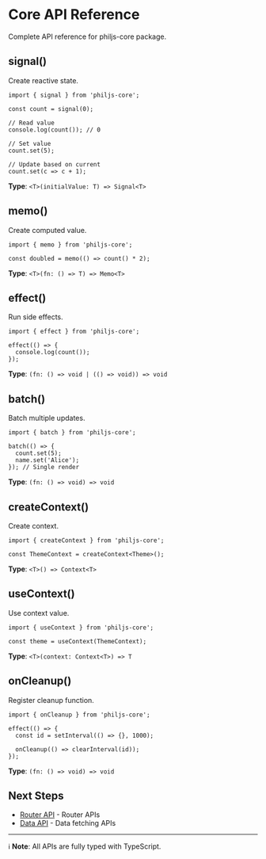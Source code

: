 # Core API Reference

Complete API reference for philjs-core package.

## signal()

Create reactive state.

```tsx
import { signal } from 'philjs-core';

const count = signal(0);

// Read value
console.log(count()); // 0

// Set value
count.set(5);

// Update based on current
count.set(c => c + 1);
```

**Type**: `<T>(initialValue: T) => Signal<T>`

## memo()

Create computed value.

```tsx
import { memo } from 'philjs-core';

const doubled = memo(() => count() * 2);
```

**Type**: `<T>(fn: () => T) => Memo<T>`

## effect()

Run side effects.

```tsx
import { effect } from 'philjs-core';

effect(() => {
  console.log(count());
});
```

**Type**: `(fn: () => void | (() => void)) => void`

## batch()

Batch multiple updates.

```tsx
import { batch } from 'philjs-core';

batch(() => {
  count.set(5);
  name.set('Alice');
}); // Single render
```

**Type**: `(fn: () => void) => void`

## createContext()

Create context.

```tsx
import { createContext } from 'philjs-core';

const ThemeContext = createContext<Theme>();
```

**Type**: `<T>() => Context<T>`

## useContext()

Use context value.

```tsx
import { useContext } from 'philjs-core';

const theme = useContext(ThemeContext);
```

**Type**: `<T>(context: Context<T>) => T`

## onCleanup()

Register cleanup function.

```tsx
import { onCleanup } from 'philjs-core';

effect(() => {
  const id = setInterval(() => {}, 1000);

  onCleanup(() => clearInterval(id));
});
```

**Type**: `(fn: () => void) => void`

## Next Steps

- [Router API](/docs/api-reference/router.md) - Router APIs
- [Data API](/docs/api-reference/data.md) - Data fetching APIs

---

ℹ️ **Note**: All APIs are fully typed with TypeScript.
